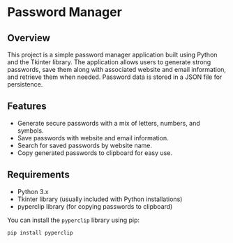 # Password Manager

## Overview

This project is a simple password manager application built using Python and the Tkinter library. The application allows users to generate strong passwords, save them along with associated website and email information, and retrieve them when needed. Password data is stored in a JSON file for persistence.

## Features

- Generate secure passwords with a mix of letters, numbers, and symbols.
- Save passwords with website and email information.
- Search for saved passwords by website name.
- Copy generated passwords to clipboard for easy use.

## Requirements

- Python 3.x
- Tkinter library (usually included with Python installations)
- pyperclip library (for copying passwords to clipboard)

You can install the `pyperclip` library using pip:

```bash
pip install pyperclip
```
